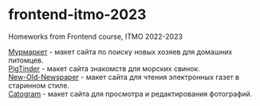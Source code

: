 # frontend-itmo-2023
Homeworks from Frontend course, ITMO 2022-2023


  [Мурмаркет](https://github.com/BloodMagicLord/task-1) - макет сайта по поиску новых хозяев для домашних питомцев. <br>
  [PigTinder](https://github.com/BloodMagicLord/task-2) - макет сайта знакомств для морских свинок. <br>
  [New-Old-Newspaper](https://github.com/BloodMagicLord/task-3) - макет сайта для чтения электронных газет в старинном стиле. <br>
  [Catogram](https://github.com/BloodMagicLord/task-4) - макет сайта для просмотра и редактирования фотографий.

